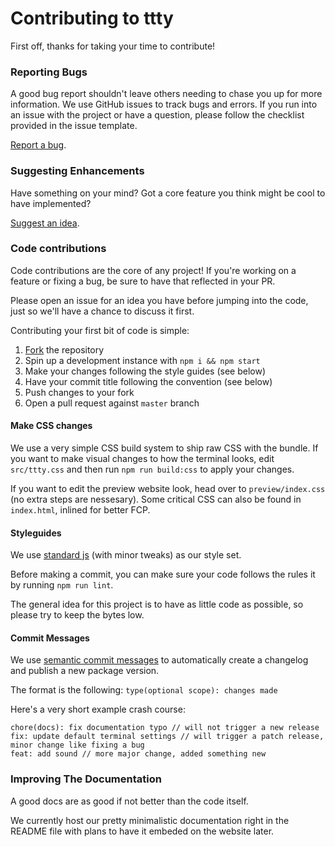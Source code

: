 # Contributing to ttty

First off, thanks for taking your time to contribute!

### Reporting Bugs

A good bug report shouldn't leave others needing to chase you up for more information. 
We use GitHub issues to track bugs and errors. If you run into an issue with the project or have a question, please follow the checklist provided in the issue template.

[Report a bug](https://github.com/mkrl/ttty/issues/new?assignees=&labels=bug&template=bug_report.md&title=).

### Suggesting Enhancements

Have something on your mind? Got a core feature you think might be cool to have implemented?

[Suggest an idea](https://github.com/mkrl/ttty/issues/new?assignees=&labels=enhancement&template=feature_request.md&title=).


### Code contributions

Code contributions are the core of any project! If you're working on a feature or fixing a bug, be sure to have that reflected in your PR.

Please open an issue for an idea you have before jumping into the code, just so we'll have a chance to discuss it first.

Contributing your first bit of code is simple:

1. [Fork](https://github.com/mkrl/ttty/fork) the repository
2. Spin up a development instance with `npm i && npm start`
3. Make your changes following the style guides (see below)
4. Have your commit title following the convention (see below)
5. Push changes to your fork
6. Open a pull request against `master` branch

#### Make CSS changes

We use a very simple CSS build system to ship raw CSS with the bundle.
If you want to make visual changes to how the terminal looks, edit `src/ttty.css` and then run `npm run build:css` to apply your changes.

If you want to edit the preview website look, head over to `preview/index.css` (no extra steps are nessesary). Some critical CSS can also be found in `index.html`, inlined for better FCP.

#### Styleguides

We use [standard js](https://standardjs.com/) (with minor tweaks) as our style set.

Before making a commit, you can make sure your code follows the rules it by running `npm run lint`.

The general idea for this project is to have as little code as possible, so please try to keep the bytes low.

#### Commit Messages

We use [semantic commit messages](https://www.conventionalcommits.org/en/v1.0.0/) to automatically create a changelog and publish a new package version.

The format is the following: `type(optional scope): changes made`

Here's a very short example crash course:

```
chore(docs): fix documentation typo // will not trigger a new release
fix: update default terminal settings // will trigger a patch release, minor change like fixing a bug
feat: add sound // more major change, added something new
```

### Improving The Documentation

A good docs are as good if not better than the code itself.

We currently host our pretty minimalistic documentation right in the README file with plans to have it embeded on the website later.

